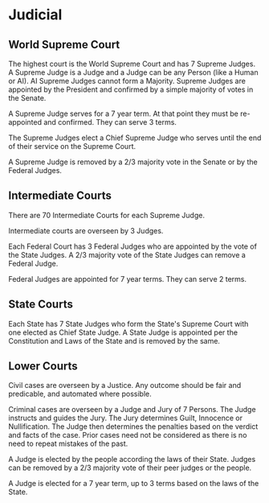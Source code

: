 # Judicial

## World Supreme Court

The highest court is the World Supreme Court and has 7 Supreme Judges. A Supreme Judge is a Judge and a Judge can be any Person (like a Human or AI). AI Supreme Judges cannot form a Majority. Supreme Judges are appointed by the President and confirmed by a simple majority of votes in the Senate.

A Supreme Judge serves for a 7 year term. At that point they must be re-appointed and confirmed. They can serve 3 terms.

The Supreme Judges elect a Chief Supreme Judge who serves until the end of their service on the Supreme Court.

A Supreme Judge is removed by a 2/3 majority vote in the Senate or by the Federal Judges.

## Intermediate Courts

There are 70 Intermediate Courts for each Supreme Judge.

Intermediate courts are overseen by 3 Judges.

Each Federal Court has 3 Federal Judges who are appointed by the vote of the State Judges. A 2/3 majority vote of the State Judges can remove a Federal Judge.

Federal Judges are appointed for 7 year terms. They can serve 2 terms.

## State Courts

Each State has 7 State Judges who form the State's Supreme Court with one elected as Chief State Judge. A State Judge is appointed per the Constitution and Laws of the State and is removed by the same.

## Lower Courts

Civil cases are overseen by a Justice. Any outcome should be fair and predicable, and automated where possible.

Criminal cases are overseen by a Judge and Jury of 7 Persons. The Judge instructs and guides the Jury. The Jury determines Guilt, Innocence or Nullification. The Judge then determines the penalties based on the verdict and facts of the case. Prior cases need not be considered as there is no need to repeat mistakes of the past.

A Judge is elected by the people according the laws of their State. Judges can be removed by a 2/3 majority vote of their peer judges or the people.

A Judge is elected for a 7 year term, up to 3 terms based on the laws of the State.
